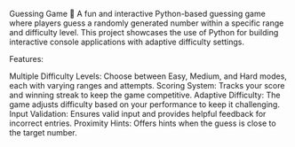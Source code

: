 Guessing Game 🎲
A fun and interactive Python-based guessing game where players guess a randomly generated number within a specific range and difficulty level. This project showcases the use of Python for building interactive console applications with adaptive difficulty settings.

Features:

Multiple Difficulty Levels: Choose between Easy, Medium, and Hard modes, each with varying ranges and attempts.
Scoring System: Tracks your score and winning streak to keep the game competitive.
Adaptive Difficulty: The game adjusts difficulty based on your performance to keep it challenging.
Input Validation: Ensures valid input and provides helpful feedback for incorrect entries.
Proximity Hints: Offers hints when the guess is close to the target number.
